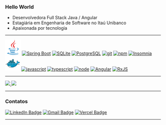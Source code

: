 ### Hello World

- Desenvolvedora Full Stack Java / Angular
- Estagiária em Engenharia de Software no Itaú Unibanco
- Apaixonada por tecnologia

---

<a href="https://www.linkedin.com/in/gisellebarb/" ><img width="50px" src="https://raw.githubusercontent.com/devicons/devicon/master/icons/java/java-original.svg" alt="Java" /></a>
<a href="https://www.linkedin.com/in/gisellebarb/" ><img width="43px" src="https://gisellebarbosa.vercel.app/assets/images/skills-page/languages/spring-boot.png" alt="Spring Boot" /></a>
<a href="https://www.linkedin.com/in/gisellebarb/" ><img width="38px" src="https://gisellebarbosa.vercel.app/assets/images/skills-page/languages/sqlite.png" alt="SQLite" /></a>
<a href="https://www.linkedin.com/in/gisellebarb/" ><img width="38px" src="https://gisellebarbosa.vercel.app/assets/images/skills-page/languages/postgre.png" alt="PostgreSQL" /></a>
[![git](https://gisellebarbosa.vercel.app/assets/images/skills-page/languages/git.png)](https://www.linkedin.com/in/gisellebarb/) 
[![npm](https://gisellebarbosa.vercel.app/assets/images/skills-page/languages/npm.png)](https://www.linkedin.com/in/gisellebarb/) 
<a href="https://www.linkedin.com/in/gisellebarb/" ><img width="42px" src="https://seeklogo.com/images/I/insomnia-logo-A35E09EB19-seeklogo.com.png" alt="Insomnia"/></a>
<a href="https://www.linkedin.com/in/gisellebarb/" ><img width="48px" src="https://raw.githubusercontent.com/devicons/devicon/master/icons/docker/docker-original.svg" alt="Docker"/></a>
[![javascript](https://gisellebarbosa.vercel.app/assets/images/skills-page/languages/javascript.png)](https://www.linkedin.com/in/gisellebarb/) 
[![typescript](https://gisellebarbosa.vercel.app/assets/images/skills-page/languages/typescript.png)](https://www.linkedin.com/in/gisellebarb/) 
[![node](https://gisellebarbosa.vercel.app/assets/images/skills-page/languages/node.png)](https://www.linkedin.com/in/gisellebarb/) 
<a href="https://www.linkedin.com/in/gisellebarb/" ><img width="48px" src="https://gisellebarbosa.vercel.app/assets/images/skills-page/languages/angular.png" alt="Angular" /></a>
<a href="https://www.linkedin.com/in/gisellebarb/" ><img width="40px" src="https://seeklogo.com/images/R/rxjs-logo-1C13E67498-seeklogo.com.png" alt="RxJS"/></a>

---

<a href="https://github.com/GiselleBarbosa">
  <img height="165em" src="https://github-readme-stats.vercel.app/api?username=GiselleBarbosa&show_icons=true&theme=gray&include_all_commits=true&count_private=true"/>
  <img height="165em" src="https://github-readme-stats.vercel.app/api/top-langs/?username=GiselleBarbosa&layout=compact&langs_count=7&theme=gray"/>
</a>
  
---

### Contatos
[![LinkedIn Badge](https://img.shields.io/badge/LinkedIn-0A66C2?logo=linkedin&logoColor=fff&style=for-the-badge)](https://www.linkedin.com/in/gisellebarb/) 
[![Gmail Badge](https://img.shields.io/badge/Gmail-EA4335?logo=gmail&logoColor=fff&style=for-the-badge)](mailto:gisellebarbosadevops@gmail.com) 
[![Vercel Badge](https://img.shields.io/badge/Vercel-000?logo=vercel&logoColor=fff&style=for-the-badge)](https://gisellebarbosa.vercel.app/)

---
